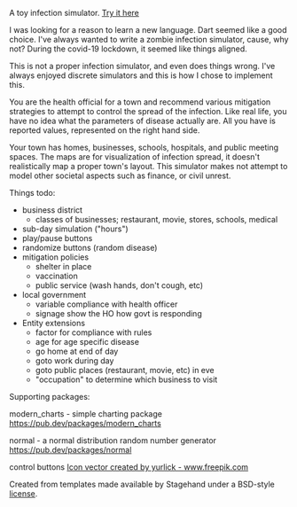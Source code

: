 A toy infection simulator. <a href="https://mjallison42.github.io/infectsim/build/index.html">Try it here</a>

I was looking for a reason to learn a new language.
Dart seemed like a good choice. I've always wanted to 
write a zombie infection simulator, cause, why not? 
During the covid-19 lockdown, it seemed like things aligned.

This is not a proper infection simulator, and even does
things wrong. I've always enjoyed discrete simulators and
this is how I chose to implement this. 

You are the health official for a town and recommend 
various mitigation strategies to attempt to control the
spread of the infection. Like real life, you have no idea
what the parameters of disease actually are. All you have is
reported values, represented on the right hand side. 

Your town has homes, businesses, schools, hospitals, and
public meeting spaces. The maps are for visualization of
infection spread, it doesn't realistically map a proper
town's layout. This simulator makes not attempt to model
other societal aspects such as finance, or civil unrest.

Things todo:
   * business district
      * classes of businesses; restaurant, movie, stores, schools, medical
   * sub-day simulation ("hours")
   * play/pause buttons
   * randomize buttons (random disease)
   * mitigation policies
      * shelter in place
      * vaccination
      * public service (wash hands, don't cough, etc)
   * local government
      * variable compliance with health officer
      * signage show the HO how govt is responding 
   * Entity extensions
      * factor for compliance with rules
      * age for age specific disease
      * go home at end of day
      * goto work during day
      * goto public places (restaurant, movie, etc) in eve
      * "occupation" to determine which business to visit
   
Supporting packages:

modern_charts - simple charting package
https://pub.dev/packages/modern_charts

normal - a normal distribution random number generator
https://pub.dev/packages/normal

control buttons
<a href="https://www.freepik.com/free-photos-vectors/icon">Icon vector created by yurlick - www.freepik.com

Created from templates made available by Stagehand under a BSD-style
[license](https://github.com/dart-lang/stagehand/blob/master/LICENSE).
